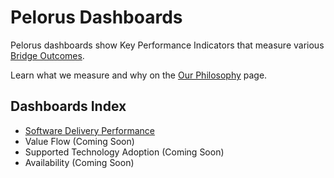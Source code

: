 # Pelorus Dashboards

Pelorus dashboards show Key Performance Indicators that measure various [Bridge Outcomes](philosophy/bridge_outcomes.md#exploring-bridge-outcomes).

Learn what we measure and why on the [Our Philosophy](../philosophy) page.

## Dashboards Index

* [Software Delivery Performance](philosophy/outcomes/SoftwareDeliveryPerformance.md)
* Value Flow (Coming Soon)
* Supported Technology Adoption (Coming Soon)
* Availability (Coming Soon)
